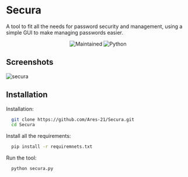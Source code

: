 
# Secura

A tool to fit all the needs for password security and management, using a simple GUI to make managing passwords easier.

<p align="center">
  <img src="https://camo.githubusercontent.com/c91c68349c3b4f6c3d00e6046bfd6785787b757618934d11ff2c585275d9a1fd/68747470733a2f2f696d672e736869656c64732e696f2f62616467652f4d61696e7461696e65642533462d5965732d393663343066" alt="Maintained">
  <img src="https://img.shields.io/badge/Python-v3.8+-blue" alt="Python">
</p>


## Screenshots

![secura](https://github.com/user-attachments/assets/261ab6d7-56f7-4854-a9ea-f6068dd10051)



## Installation

Installation:

```bash
  git clone https://github.com/Ares-21/Secura.git
  cd Secura
```
Install all the requirements:

```bash
  pip install -r requiremnets.txt
```
Run the tool:

```bash
  python secura.py
```

